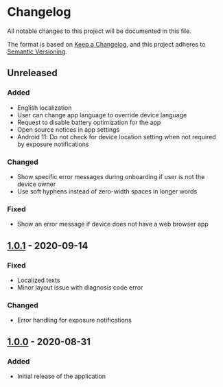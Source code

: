 # Changelog
All notable changes to this project will be documented in this file.

The format is based on [Keep a Changelog](https://keepachangelog.com/en/1.0.0/),
and this project adheres to [Semantic Versioning](https://semver.org/spec/v2.0.0.html).

## Unreleased

### Added
- English localization
- User can change app language to override device language
- Request to disable battery optimization for the app
- Open source notices in app settings
- Android 11: Do not check for device location setting when not required by exposure notifications

### Changed
- Show specific error messages during onboarding if user is not the device owner
- Use soft hyphens instead of zero-width spaces in longer words

### Fixed
- Show an error message if device does not have a web browser app

## [1.0.1] - 2020-09-14

### Fixed
- Localized texts
- Minor layout issue with diagnosis code error

### Changed
- Error handling for exposure notifications

## [1.0.0] - 2020-08-31

### Added
- Initial release of the application


[1.0.1]: https://github.com/THLfi/koronavilkku-android/compare/v1.0.0...v1.0.1
[1.0.0]: https://github.com/THLfi/koronavilkku-android/releases/tag/v1.0.0
